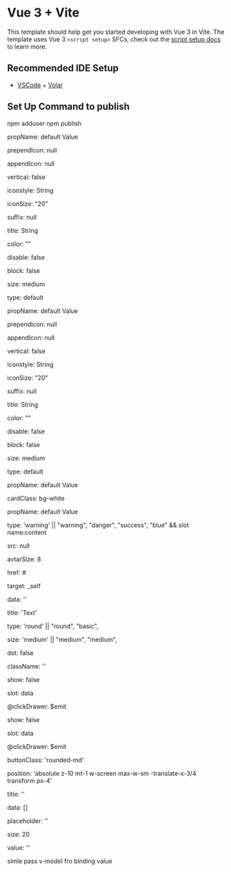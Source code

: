# Vue 3 + Vite

This template should help get you started developing with Vue 3 in Vite. The template uses Vue 3 `<script setup>` SFCs, check out the [script setup docs](https://v3.vuejs.org/api/sfc-script-setup.html#sfc-script-setup) to learn more.

## Recommended IDE Setup

- [VSCode](https://code.visualstudio.com/) + [Volar](https://marketplace.visualstudio.com/items?itemName=johnsoncodehk.volar)
## Set Up Command to publish 
npm adduser
npm publish

<!-- components -->

<!-- button -->

propName: default Value

prependIcon: null

appendIcon: null

vertical: false

iconstyle: String

iconSize: "20"

suffix: null

title: String

color: ""

disable: false

block: false

size: medium

type: default

<!-- input -->

propName: default Value

prependIcon: null

appendIcon: null

vertical: false

iconstyle: String

iconSize: "20"

suffix: null

title: String

color: ""

disable: false

block: false

size: medium

type: default

<!-- card -->

propName: default Value

cardClass: bg-white

<!-- alert -->

propName: default Value

type: 'warning' || "warning", "danger", "success", "blue"  && slot name:content

<!-- avatarDropdwon -->

src:  null

avtarSize: 8

href: #

target: _self

data: ''

<!-- badge -->

title: 'Text'

type: 'round' || "round", "basic",

size: 'medium' || "medium", "medium",

dot: false

className: ''

 
 <!-- dialog  -->

 show: false

 slot: data

 @clickDrawer: $emit

 <!-- drawer  -->

 show: false

 slot: data

 @clickDrawer: $emit

 <!-- popover -->

buttonClass: 'rounded-md'

<!-- to change popover position -->

position: 'absolute z-10 mt-1 w-screen max-w-sm -translate-x-3/4 transform px-4'

<!-- autoComplete -->

title: ''

data: []

placeholder: ''

size: 20

value: ''

simle pass v-model fro binding value